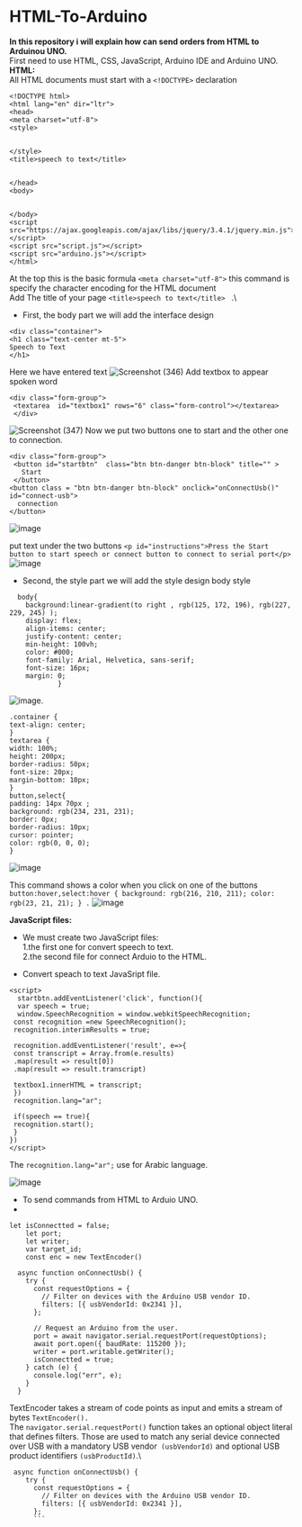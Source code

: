 # HTML-To-Arduino
**In this repository i will explain how can send orders from HTML to Arduinou UNO.**\
First need to use HTML, CSS, JavaScript, Arduino IDE and Arduino UNO.\
**HTML:**\
All HTML documents must start with a `<!DOCTYPE>` declaration

```
<!DOCTYPE html>
<html lang="en" dir="ltr">
<head>
<meta charset="utf-8">
<style>


</style>
<title>speech to text</title>


</head>
<body>


</body>
<script src="https://ajax.googleapis.com/ajax/libs/jquery/3.4.1/jquery.min.js"></script>
<script src="script.js"></script>
<script src="arduino.js"></script>
</html>
```

 At the top this is the basic formula  `<meta charset="utf-8">`  this command is specify the character encoding for the HTML document\
 Add The title of your page `<title>speech to text</title> ` .\
 * First, the body part we will add the interface design
 
 ```
 <div class="container">
 <h1 class="text-center mt-5">
 Speech to Text
 </h1>
 ```
Here we have entered text
![Screenshot (346)](https://user-images.githubusercontent.com/108824980/183220935-03b92617-c2c3-4a40-9325-f88fc9d207fd.png)
Add textbox to appear spoken word
```
<div class="form-group">
 <textarea  id="textbox1" rows="6" class="form-control"></textarea>
 </div>
 ```
 ![Screenshot (347)](https://user-images.githubusercontent.com/108824980/183221678-3519b430-a63b-4a35-9157-67c02bf7e43b.png)
Now we put two buttons one to start and the other one to connection.

```
<div class="form-group">
 <button id="startbtn"  class="btn btn-danger btn-block" title="" >
   Start
 </button>
<button class = "btn btn-danger btn-block" onclick="onConnectUsb()" id="connect-usb">
  connection
</button>
```
![image](https://user-images.githubusercontent.com/108824980/183247546-1ec91e2b-59f7-4b41-959d-85c317550495.png)

put text under the two buttons
`<p id="instructions">Press the Start button to start speech or connect button to connect to serial port</p>`
![image](https://user-images.githubusercontent.com/108824980/183247643-298f127d-0cc6-4043-9cdf-8ff18458a08e.png)


* Second, the style part we will add the style design
body style

```
  body{
    background:linear-gradient(to right , rgb(125, 172, 196), rgb(227, 229, 245) );
    display: flex;
    align-items: center;
    justify-content: center;
    min-height: 100vh;
    color: #000;
    font-family: Arial, Helvetica, sans-serif;
    font-size: 16px;
    margin: 0;
            }
 ```
            
            
 ![image](https://user-images.githubusercontent.com/108824980/183247700-81322dc2-757b-4127-a016-3a10e0c38ff7.png).
  
    .container {
    text-align: center;
    }
    textarea {
    width: 100%;
    height: 200px;
    border-radius: 50px;
    font-size: 20px;
    margin-bottom: 10px;
    }
    button,select{
    padding: 14px 70px ;
    background: rgb(234, 231, 231);
    border: 0px;
    border-radius: 10px;
    cursor: pointer;
    color: rgb(0, 0, 0);
    }
    

 ![image](https://user-images.githubusercontent.com/108824980/183247747-ae09d318-3871-45ed-a695-cac06177c53a.png)
   
   This command shows a color when you click on one of the buttons
  `button:hover,select:hover {
    background: rgb(216, 210, 211);
    color: rgb(23, 21, 21);
    }
     .`
   ![image](https://user-images.githubusercontent.com/108824980/183247776-7217e7a0-d7f5-4bbf-9d17-6138221a57bb.png)
   
   **JavaScript files:** 
   * We must create two JavaScript files: \
   1.the first one for convert speech to text.\
   2.the second file for connect Arduio to the HTML.
  
  * Convert speach to text JavaSript file.
  
  ```
  <script>
    startbtn.addEventListener('click', function(){
    var speech = true;
    window.SpeechRecognition = window.webkitSpeechRecognition;
   const recognition =new SpeechRecognition();
   recognition.interimResults = true;
   
   recognition.addEventListener('result', e=>{
   const transcript = Array.from(e.results)
   .map(result => result[0])
   .map(result => result.transcript)
   
   textbox1.innerHTML = transcript;
   })
   recognition.lang="ar";
   
   if(speech == true){
   recognition.start();
   }
})
</script>
```
  
The `recognition.lang="ar";` use for Arabic language.

![image](https://user-images.githubusercontent.com/108824980/183250685-c010f853-b05e-4ca1-b0c6-e1bb3715b138.png)

* To send commands from HTML to Arduio UNO.
* 
```
let isConnectted = false;
    let port;
    let writer;
    var target_id;
    const enc = new TextEncoder()
    
  async function onConnectUsb() {
    try {
      const requestOptions = {
        // Filter on devices with the Arduino USB vendor ID.
        filters: [{ usbVendorId: 0x2341 }],
      };

      // Request an Arduino from the user.
      port = await navigator.serial.requestPort(requestOptions);
      await port.open({ baudRate: 115200 });
      writer = port.writable.getWriter();
      isConnectted = true;
    } catch (e) {
      console.log("err", e);
    }
  }
  ```
TextEncoder takes a stream of code points as input and emits a stream of bytes `TextEncoder().`\
The `navigator.serial.requestPort()` function takes an optional object literal that defines filters. Those are used to match any serial device connected over USB with a mandatory USB vendor` (usbVendorId)` and optional USB product identifiers `(usbProductId)`.\

```
 async function onConnectUsb() {
    try {
      const requestOptions = {
        // Filter on devices with the Arduino USB vendor ID.
        filters: [{ usbVendorId: 0x2341 }],
      };
      ```
